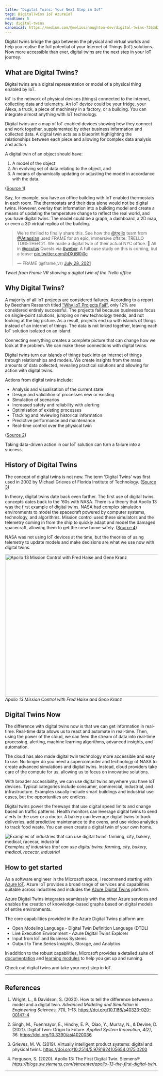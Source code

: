 ```yaml
---
title: "Digital Twins: Your Next Step in IoT"
tags: DigitalTwins IoT AzureIoT
readtime: 5
key: digital-twins
canonical: https://medium.com/@melissahoughton-dev/digital-twins-7363d2c0eae7
---
```


Digital twins bridge the gap between the physical and virtual worlds and help you realise the full potential of your Internet of Things (IoT) solutions. Now more accessible than ever, digital twins are the next step in your IoT journey.

## What are Digital Twins?

Digital twins are a digital representation or model of a physical thing enabled by IoT.

IoT is the network of physical devices (things) connected to the internet, collecting data and telemetry. An IoT device could be your fridge, your Alexa, a truck, a piece of machinery in a factory, or a building. You can integrate almost anything with IoT technology.

Digital twins are a map of IoT enabled devices showing how they connect and work together, supplemented by other business information and collected data. A digital twin acts as a blueprint highlighting the relationships between each piece and allowing for complex data analysis and action.

A digital twin of an object should have:

1. A model of the object
2. An evolving set of data relating to the object, and
3. A means of dynamically updating or adjusting the model in accordance with the data.

([Source 1](#references))

Say, for example, you have an office building with IoT enabled thermostats in each room. The thermostats and their data alone would not be digital twins. However, overlay that information into a building model and create a means of updating the temperature change to reflect the real world, and you have digital twins. The model could be a graph, a dashboard, a 2D map, or even a 3D virtual replica of the building.

<blockquote class="twitter-tweet" data-theme="dark"><p lang="en" dir="ltr">We&#39;re thrilled to finally share this. See how the <a href="https://twitter.com/trello?ref_src=twsrc%5Etfw">@trello</a> team from <a href="https://twitter.com/Atlassian?ref_src=twsrc%5Etfw">@Atlassian</a> used FRAME for an epic, immersive offsite: TRELLO TOGETHER 21. We made a digital twin of their actual NYC office. 🤯 All in <a href="https://twitter.com/oculus?ref_src=twsrc%5Etfw">@oculus</a> Quests via <a href="https://twitter.com/hashtag/webxr?src=hash&amp;ref_src=twsrc%5Etfw">#webxr</a>. A full case study on this is coming, but a tease: <a href="https://t.co/bDXtBl0i0c">pic.twitter.com/bDXtBl0i0c</a></p>&mdash; FRAME (@frame_vr) <a href="https://twitter.com/frame_vr/status/1420448209671917574?ref_src=twsrc%5Etfw">July 28, 2021</a></blockquote> <script async src="https://platform.twitter.com/widgets.js" charset="utf-8"></script><em class="sub-title">Tweet from Frame VR showing a digital twin of the Trello office</em>

## Why Digital Twins?

A majority of all IoT projects are considered failures. According to a report by Beecham Research titled ["Why IoT Projects Fail"](https://www.whyiotprojectsfail.com/), only 12% are considered entirely successful. The projects fail because businesses focus on single-point solutions, jumping on new technology trends, and not looking at the big picture. As a result, projects end up with islands of things instead of an internet of things. The data is not linked together, leaving each IoT solution isolated on an island.

Connecting everything creates a complete picture that can change how we look at the problem. We can make these connections with digital twins.

Digital twins turn our islands of things back into an internet of things through relationships and models. We create insights from the mass amounts of data collected, revealing practical solutions and allowing for action with digital twins.

Actions from digital twins include:

- Analysis and visualisation of the current state
- Design and validation of processes new or existing
- Simulation of scenarios
- Increased safety and reliability with alerting
- Optimisation of existing processes
- Tracking and reviewing historical information
- Predictive performance and maintenance
- Real-time control over the physical twin

([Source 2](#references))

Taking data-driven action in our IoT solution can turn a failure into a success.

## History of Digital Twins

The concept of digital twins is not new. The term 'Digital Twins' was first used in 2002 by Michael Grieves of Florida Institute of Technology. ([Source 3](#references))

In theory, digital twins date back even farther. The first use of digital twins concepts dates back to the '60s with NASA. There is a theory that Apollo 13 was the first example of digital twins. NASA had complex simulation environments to model the spacecraft powered by computer systems, technology, and algorithms.  Mission control used these simulators and the telemetry coming in from the ship to quickly adapt and model the damaged spacecraft, allowing them to get the crew home safely. ([Source 4](#references))

NASA was not using IoT devices at the time, but the theories of using telemetry to update models and make decisions are what we use now with digital twins.

<a data-flickr-embed="true" href="https://www.flickr.com/photos/jurvetson/49760765403" title="Apollo 13 Mission Control with Fred Haise and Gene Kranz"><img src="https://live.staticflickr.com/65535/49760765403_6316172a62_z.jpg" width="640" height="468" alt="Apollo 13 Mission Control with Fred Haise and Gene Kranz"></a><script async src="//embedr.flickr.com/assets/client-code.js" charset="utf-8"></script><em class="sub-title">Apollo 13 Mission Control with Fred Haise and Gene Kranz</em>

## Digital Twins Now

The difference with digital twins now is that we can get information in real-time. Real-time data allows us to react and automate in real-time. Then, using the power of the cloud, we can feed the stream of data into real-time processing, alerting, machine learning algorithms, advanced insights, and automation.

The cloud has also made digital twin technology more accessible and easy to use. No longer do you need a supercomputer and technology of NASA to create advanced simulations and digital twins. Instead, cloud providers take care of the compute for us, allowing us to focus on innovative solutions.

With broader accessibility, we can use digital twins anywhere you have IoT devices. Typical categories include consumer, commercial, industrial, and infrastructure. Examples usually include smart buildings and industrial use cases, but the opportunities are endless.

Digital twins power the freeways that use digital speed limits and change based on traffic patterns. Health monitors can leverage digital twins to send alerts to the user or a doctor. A bakery can leverage digital twins to track deliveries, add predictive maintenance to the ovens, and use video analytics to track food waste. You can even create a digital twin of your own home.

![Examples of industries that can use digital twins: farming, city, bakery, medical, racecar, industrial](https://melissadevstorage.blob.core.windows.net/melissadevblob/digital-twins/digital-twins-industries.png)<em class="sub-title">Examples of industries that can use digital twins: farming, city, bakery, medical, racecar, industrial</em>

## How to get started

As a software engineer in the Microsoft space, I recommend starting with [Azure IoT](https://azure.microsoft.com/en-us/overview/iot/). Azure IoT provides a broad range of services and capabilities suitable across industries and includes the [Azure Digital Twins](https://azure.microsoft.com/en-us/services/digital-twins/) platform.

Azure Digital Twins integrates seamlessly with the other Azure services and enables the creation of knowledge-based graphs based on digital models of entire environments.

The core capabilities provided in the Azure Digital Twins platform are:

- Open Modeling Language - Digital Twin Definition Language (DTDL)
- Live Execution Environment - Azure Digital Twins Explorer
- Input from IoT and Business Systems
- Output to Time Series Insights, Storage, and Analytics

In addition to the robust capabilities, Microsoft provides a detailed suite of [documentation](https://docs.microsoft.com/en-us/azure/digital-twins/) and [learning modules](https://docs.microsoft.com/en-us/learn/paths/develop-azure-digital-twins/) to help you get up and running.

Check out digital twins and take your next step in IoT.

---

## References

1. Wright, L., & Davidson, S. (2020). How to tell the difference between a model and a digital twin. *Advanced Modeling and Simulation in Engineering Sciences, 7*(1), 1–13. <https://doi.org/10.1186/s40323-020-00147-4>

2. Singh, M., Fuenmayor, E., Hinchy, E. P., Qiao, Y., Murray, N., & Devine, D. (2021). Digital Twin: Origin to Future. *Applied System Innovation, 4(2)*, 36. <https://doi.org/10.3390/asi4020036>

3. Grieves, M. W. (2019). Virtually intelligent product systems: digital and physical twins. <https://doi.org/10.2514/5.9781624105654.0175.0200>

4. Ferguson, S. (2020). Apollo 13: The First Digital Twin. Siemens® *<https://blogs.sw.siemens.com/simcenter/apollo-13-the-first-digital-twin>.*

---

